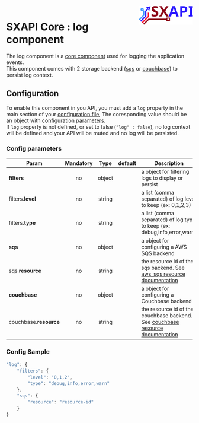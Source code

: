 <img align="right" height="50" src="https://raw.githubusercontent.com/startxfr/sxapi-core/v0.0.71-docker/docs/assets/logo.svg?sanitize=true">

# SXAPI Core : log component

The log component is a [core component](./README.md) used for logging the application events.<br> 
This component comes with 2 storage backend ([sqs](#backend-using-sqs) or [couchbase](#backend-using-couchbase)) 
to persist log context.

## Configuration

To enable this component in you API, you must add a `log` property
in the main section of your [configuration file](../guides/2.Configure.md), 
The coresponding value should be an object with [configuration parameters](#config-parameters).<br>
If `log` property is not defined, or set to false (`"log" : false`), no
log context will be defined and your API will be muted and no log will be persisted.

### Config parameters

| Param                  | Mandatory | Type   | default | Description
|------------------------|:---------:|:------:|---------|---------------
| **filters**            | no        | object |         | a object for filtering logs to display or persist
| filters.**level**      | no        | string |         | a list (comma separated) of log level to keep (ex: 0,1,2,3)
| filters.**type**       | no        | string |         | a list (comma separated) of log type to keep (ex: debug,info,error,warn)
| **sqs**                | no        | object |         | a object for configuring a AWS SQS backend
| sqs.**resource**       | no        | string |         | the resource id of the sqs backend. See [aws_sqs resource documentation](../resources/aws_sqs.md)
| **couchbase**          | no        | object |         | a object for configuring a Couchbase backend
| couchbase.**resource** | no        | string |         | the resource id of the couchbase backend. See [couchbase resource documentation](../resources/couchbase.md)


### Config Sample

```javascript
"log": {
    "filters": {
        "level": "0,1,2",
        "type": "debug,info,error,warn"
    },
    "sqs": {
        "resource": "resource-id"
    }
}
```

